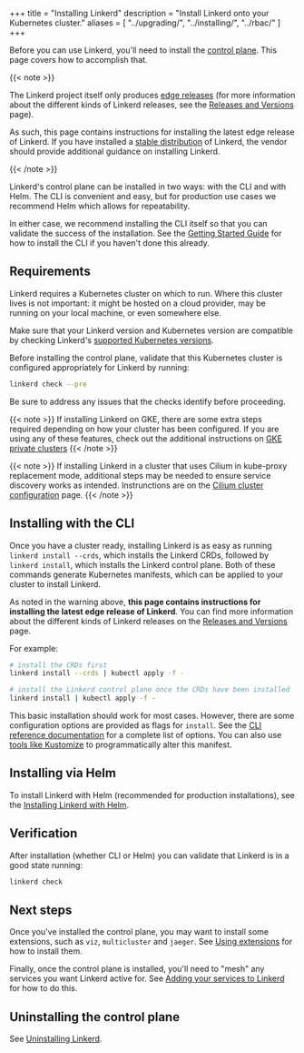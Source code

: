 +++
title = "Installing Linkerd"
description = "Install Linkerd onto your Kubernetes cluster."
aliases = [
  "../upgrading/",
  "../installing/",
  "../rbac/"
]
+++

Before you can use Linkerd, you'll need to install the [control
plane](../../reference/architecture/#control-plane). This page covers how to
accomplish that.

{{< note >}}

The Linkerd project itself only produces [edge releases](/releases/) (for more
information about the different kinds of Linkerd releases, see the [Releases
and Versions](/releases/) page).

As such, this page contains instructions for installing the latest edge
release of Linkerd. If you have installed a [stable
distribution](/releases/#stable) of Linkerd, the vendor should provide
additional guidance on installing Linkerd.

{{< /note >}}

Linkerd's control plane can be installed in two ways: with the CLI and with
Helm. The CLI is convenient and easy, but for production use cases we recommend
Helm which allows for repeatability.

In either case, we recommend installing the CLI itself so that you can validate
the success of the installation. See the [Getting Started
Guide](../../getting-started/) for how to install the CLI if you haven't done
this already.

## Requirements

Linkerd requires a Kubernetes cluster on which to run. Where this cluster lives
is not important: it might be hosted on a cloud provider, may be running on your
local machine, or even somewhere else.

Make sure that your Linkerd version and Kubernetes version are compatible by
checking Linkerd's [supported Kubernetes
versions](../../reference/k8s-versions/).

Before installing the control plane, validate that this Kubernetes cluster is
configured appropriately for Linkerd by running:

```bash
linkerd check --pre
```

Be sure to address any issues that the checks identify before proceeding.

{{< note >}}
If installing Linkerd on GKE, there are some extra steps required depending on
how your cluster has been configured. If you are using any of these features,
check out the additional instructions on [GKE private
clusters](../../reference/cluster-configuration/#private-clusters)
{{< /note >}}

{{< note >}}
If installing Linkerd in a cluster that uses Cilium in kube-proxy replacement
mode, additional steps may be needed to ensure service discovery works as
intended. Instrunctions are on the [Cilium cluster
configuration](../../reference/cluster-configuration/#cilium) page.
{{< /note >}}

## Installing with the CLI

Once you have a cluster ready, installing Linkerd is as easy as running `linkerd
install --crds`, which installs the Linkerd CRDs, followed by `linkerd install`,
which installs the Linkerd control plane. Both of these commands generate
Kubernetes manifests, which can be applied to your cluster to install Linkerd.

As noted in the warning above, **this page contains instructions for
installing the latest edge release of Linkerd**. You can find more information
about the different kinds of Linkerd releases on the [Releases and
Versions](/releases/) page.

For example:

```bash
# install the CRDs first
linkerd install --crds | kubectl apply -f -

# install the Linkerd control plane once the CRDs have been installed
linkerd install | kubectl apply -f -
```

This basic installation should work for most cases. However, there are some
configuration options are provided as flags for `install`. See the [CLI
reference documentation](../../reference/cli/install/) for a complete list of
options. You can also use [tools like Kustomize](../customize-install/) to
programmatically alter this manifest.

## Installing via Helm

To install Linkerd with Helm (recommended for production installations),
see the [Installing Linkerd with Helm](../install-helm/).

## Verification

After installation (whether CLI or Helm) you can validate that Linkerd is in a
good state running:

```bash
linkerd check
```

## Next steps

Once you've installed the control plane, you may want to install some
extensions, such as `viz`, `multicluster` and `jaeger`. See [Using
extensions](../extensions/) for how to install them.

Finally, once the control plane is installed, you'll need to "mesh" any services
you want Linkerd active for. See [Adding your services to
Linkerd](../../adding-your-service/) for how to do this.

## Uninstalling the control plane

See [Uninstalling Linkerd](../uninstall/).
